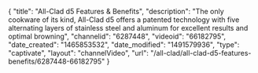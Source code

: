 {
    "title": "All-Clad d5 Features & Benefits",
    "description": "The only cookware of its kind, All-Clad d5 offers a patented technology with five alternating layers of stainless steel and aluminum for excellent results and optimal browning",
    "channelid": "6287448",
    "videoid": "66182795",
    "date_created": "1465853532",
    "date_modified": "1491579936",
    "type": "captivate",
    "layout": "channelVideo",
    "url": "\/all-clad\/all-clad-d5-features-benefits\/6287448-66182795"
}